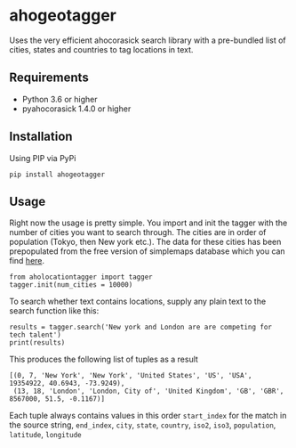 # ahogeotagger
Uses the very efficient ahocorasick search library with a pre-bundled list of cities, states and countries to tag locations in text.

## Requirements

- Python 3.6 or higher
- pyahocorasick 1.4.0 or higher

## Installation

Using PIP via PyPi

```
pip install ahogeotagger
```

## Usage

Right now the usage is pretty simple. You import and init the tagger with the number of cities you want to search through. The cities are in order of population (Tokyo, then New york etc.). The data for these cities has been prepopulated from the free version of simplemaps database which you can find [here](https://simplemaps.com/data/world-cities).

```
from aholocationtagger import tagger
tagger.init(num_cities = 10000)
```

To search whether text contains locations, supply any plain text to the search function like this:

```
results = tagger.search('New york and London are are competing for tech talent')
print(results)
```

This produces the following list of tuples as a result
```
[(0, 7, 'New York', 'New York', 'United States', 'US', 'USA', 19354922, 40.6943, -73.9249), 
 (13, 18, 'London', 'London, City of', 'United Kingdom', 'GB', 'GBR', 8567000, 51.5, -0.1167)]
```
Each tuple always contains values in this order ```start_index``` for the match in the source string, ```end_index```, ```city```, ```state```, ```country```, ```iso2```, ```iso3```, ```population```, ```latitude```, ```longitude```

